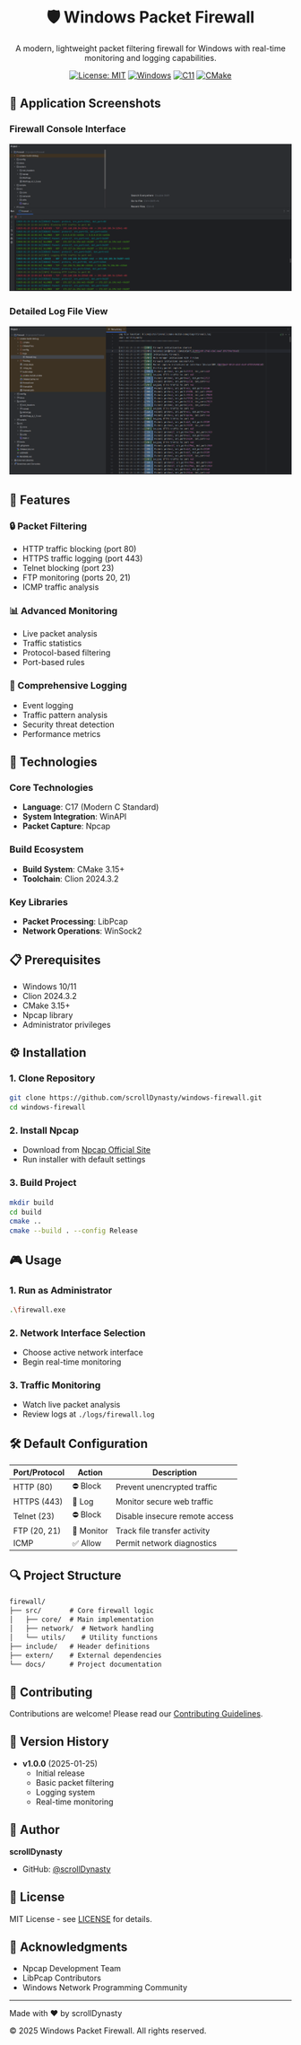 <div align="center">
  <h1>🛡️ Windows Packet Firewall</h1>

  <p>A modern, lightweight packet filtering firewall for Windows with real-time monitoring and logging capabilities.</p>

[![License: MIT](https://img.shields.io/badge/License-MIT-yellow.svg)](https://opensource.org/licenses/MIT)
[![Windows](https://img.shields.io/badge/Platform-Windows-blue.svg)](https://www.microsoft.com/windows)
[![C11](https://img.shields.io/badge/C-17-blue.svg)](https://en.wikipedia.org/wiki/C11_(C_standard_revision))
[![CMake](https://img.shields.io/badge/CMake-3.15+-green.svg)](https://cmake.org/)
</div>

## 📸 Application Screenshots

### Firewall Console Interface
![Firewall Application Interface](img/firewall_interface.png)

### Detailed Log File View
![Firewall Log File](img/firewall_log.png)

## 🌟 Features

### 🔒 Packet Filtering
- HTTP traffic blocking (port 80)
- HTTPS traffic logging (port 443)
- Telnet blocking (port 23)
- FTP monitoring (ports 20, 21)
- ICMP traffic analysis

### 📊 Advanced Monitoring
- Live packet analysis
- Traffic statistics
- Protocol-based filtering
- Port-based rules

### 📝 Comprehensive Logging
- Event logging
- Traffic pattern analysis
- Security threat detection
- Performance metrics

## 🚀 Technologies

### Core Technologies
- **Language**: C17 (Modern C Standard)
- **System Integration**: WinAPI
- **Packet Capture**: Npcap

### Build Ecosystem
- **Build System**: CMake 3.15+
- **Toolchain**: Clion 2024.3.2

### Key Libraries
- **Packet Processing**: LibPcap
- **Network Operations**: WinSock2

## 📋 Prerequisites

- Windows 10/11
- Clion 2024.3.2
- CMake 3.15+
- Npcap library
- Administrator privileges

## ⚙️ Installation

### 1. Clone Repository
```bash
git clone https://github.com/scrollDynasty/windows-firewall.git
cd windows-firewall
```

### 2. Install Npcap
- Download from [Npcap Official Site](https://nmap.org/npcap/)
- Run installer with default settings

### 3. Build Project
```bash
mkdir build
cd build
cmake ..
cmake --build . --config Release
```

## 🎮 Usage

### 1. Run as Administrator
```bash
.\firewall.exe
```

### 2. Network Interface Selection
- Choose active network interface
- Begin real-time monitoring

### 3. Traffic Monitoring
- Watch live packet analysis
- Review logs at `./logs/firewall.log`

## 🛠️ Default Configuration

| Port/Protocol | Action      | Description                   |
|--------------|-------------|-------------------------------|
| HTTP (80)    | ⛔ Block    | Prevent unencrypted traffic   |
| HTTPS (443)  | 📝 Log      | Monitor secure web traffic    |
| Telnet (23)  | ⛔ Block    | Disable insecure remote access|
| FTP (20, 21) | 📝 Monitor  | Track file transfer activity  |
| ICMP         | ✅ Allow    | Permit network diagnostics    |

## 🔍 Project Structure
```
firewall/
├── src/       # Core firewall logic
│   ├── core/  # Main implementation
│   ├── network/  # Network handling
│   └── utils/    # Utility functions
├── include/   # Header definitions
├── extern/    # External dependencies
└── docs/      # Project documentation
```

## 🤝 Contributing
Contributions are welcome! Please read our [Contributing Guidelines](CONTRIBUTING.md).

## 📝 Version History
- **v1.0.0** (2025-01-25)
    - Initial release
    - Basic packet filtering
    - Logging system
    - Real-time monitoring

## 👤 Author
**scrollDynasty**
- GitHub: [@scrollDynasty](https://github.com/scrollDynasty)

## 📄 License
MIT License - see [LICENSE](LICENSE) for details.

## 🙏 Acknowledgments
- Npcap Development Team
- LibPcap Contributors
- Windows Network Programming Community

---

Made with ❤️ by scrollDynasty

© 2025 Windows Packet Firewall. All rights reserved.